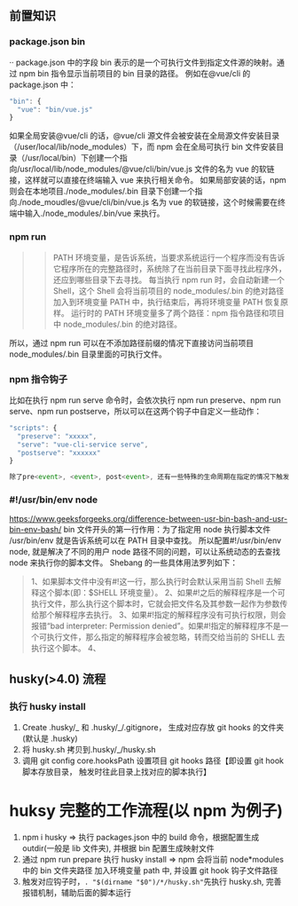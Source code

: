 ## 前置知识

### package.json bin

··
package.json 中的字段 bin 表示的是一个可执行文件到指定文件源的映射。通过 npm bin 指令显示当前项目的 bin 目录的路径。
例如在@vue/cli 的 package.json 中：

```js
"bin": {
  "vue": "bin/vue.js"
}
```

如果全局安装@vue/cli 的话，@vue/cli 源文件会被安装在全局源文件安装目录（/user/local/lib/node_modules）下，而 npm 会在全局可执行 bin 文件安装目录（/usr/local/bin）下创建一个指向/usr/local/lib/node_modules/@vue/cli/bin/vue.js 文件的名为 vue 的软链接，这样就可以直接在终端输入 vue 来执行相关命令。
如果局部安装的话，npm 则会在本地项目./node_modules/.bin 目录下创建一个指向./node_moudles/@vue/cli/bin/vue.js 名为 vue 的软链接，这个时候需要在终端中输入./node_modules/.bin/vue 来执行。

### npm run

> > PATH 环境变量，是告诉系统，当要求系统运行一个程序而没有告诉它程序所在的完整路径时，系统除了在当前目录下面寻找此程序外，还应到哪些目录下去寻找。
> > 每当执行 npm run 时，会自动新建一个 Shell，这个 Shell 会将当前项目的 node_modules/.bin 的绝对路径加入到环境变量 PATH 中，执行结束后，再将环境变量 PATH 恢复原样。
> > 运行时的 PATH 环境变量多了两个路径：npm 指令路径和项目中 node_modules/.bin 的绝对路径。

所以，通过 npm run 可以在不添加路径前缀的情况下直接访问当前项目 node_modules/.bin 目录里面的可执行文件。

### npm 指令钩子

比如在执行 npm run serve 命令时，会依次执行 npm run preserve、npm run serve、npm run postserve，所以可以在这两个钩子中自定义一些动作：

```js
"scripts": {
  "preserve": "xxxxx",
  "serve": "vue-cli-service serve",
  "postserve": "xxxxxx"
}

除了pre<event>, <event>, post<event>, 还有一些特殊的生命周期在指定的情况下触发: prepare， prepublish， prepublishOnly， prepack， postpack ，以上几个就是内置的生命周期钩子。
```

### #!/usr/bin/env node

https://www.geeksforgeeks.org/difference-between-usr-bin-bash-and-usr-bin-env-bash/
bin 文件开头的第一行作用：为了指定用 node 执行脚本文件
/usr/bin/env 就是告诉系统可以在 PATH 目录中查找。 所以配置#!/usr/bin/env node, 就是解决了不同的用户 node 路径不同的问题，可以让系统动态的去查找 node 来执行你的脚本文件。
Shebang 的一些具体用法罗列如下：

> 1、如果脚本文件中没有#!这一行，那么执行时会默认采用当前 Shell 去解释这个脚本(即：$SHELL 环境变量）。
> 2、如果#!之后的解释程序是一个可执行文件，那么执行这个脚本时，它就会把文件名及其参数一起作为参数传给那个解释程序去执行。
> 3、如果#!指定的解释程序没有可执行权限，则会报错“bad interpreter: Permission
> denied”。如果#!指定的解释程序不是一个可执行文件，那么指定的解释程序会被忽略，转而交给当前的 SHELL 去执行这个脚本。
> 4、

## husky(>4.0) 流程

### 执行 husky install

1. Create .husky/_ 和 .husky/_/.gitignore， 生成对应存放 git hooks 的文件夹(默认是 .husky)
2. 将 husky.sh 拷贝到.husky/\_/husky.sh
3. 调用 git config core.hooksPath 设置项目 git hooks 路径【即设置 git hook 脚本存放目录， 触发时往此目录上找对应的脚本执行】

# huksy 完整的工作流程(以 npm 为例子)

1. npm i husky => 执行 packages.json 中的 build 命令，根据配置生成 outdir(一般是 lib 文件夹), 并根据 bin 配置生成映射文件
2. 通过 npm run prepare 执行 husky install => npm 会将当前 node\*modules 中的 bin 文件夹路径 加入环境变量 path 中, 并设置 git hook 钩子文件路径
3. 触发对应钩子时，`. "$(dirname "$0")/*/husky.sh"`先执行 husky.sh, 完善报错机制，辅助后面的脚本运行

```

```
